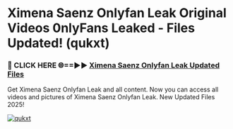# Ximena Saenz Onlyfan Leak Original Videos 0nlyFans Leaked - Files Updated! (qukxt)

<h3>🔴 CLICK HERE 🌐==►► <a href="https://tinyurl.com/2wckxsce" rel="nofollow">Ximena Saenz Onlyfan Leak Updated Files</a></h3>

Get Ximena Saenz Onlyfan Leak and all content. Now you can access all videos and pictures of Ximena Saenz Onlyfan Leak. New Updated Files 2025!

[![qukxt](https://i.imgur.com/AFduVYN.gif)](https://tinyurl.com/2wckxsce)

